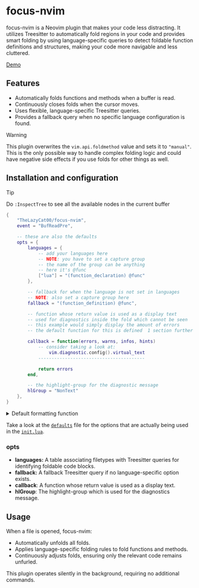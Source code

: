 # focus-nvim

focus-nvim is a Neovim plugin that makes your code less distracting. It utilizes Treesitter to automatically fold regions in your code and provides smart folding by using language-specific queries to detect foldable function definitions and structures, making your code more navigable and less cluttered.

[Demo](https://github.com/user-attachments/assets/b9c9f4ef-9753-45f3-9327-1c31191d9b01)

## Features

- Automatically folds functions and methods when a buffer is read.
- Continuously closes folds when the cursor moves.
- Uses flexible, language-specific Treesitter queries.
- Provides a fallback query when no specific language configuration is found.

> [!WARNING]
> This plugin overwrites the `vim.api.foldmethod` value and sets it to `"manual"`. This is the only possible way to handle complex folding logic and could have negative side effects if you use folds for other things as well.

## Installation and configuration

> [!TIP]
> Do `:InspectTree` to see all the available nodes in the current buffer

```lua
{
    "TheLazyCat00/focus-nvim",
    event = "BufReadPre",

    -- these are also the defaults
    opts = {
        languages = {
            -- add your languages here
            -- NOTE: you have to set a capture group
            -- the name of the group can be anything
            -- here it's @func
            ["lua"] = "(function_declaration) @func"
        },

        -- fallback for when the language is not set in languages
        -- NOTE: also set a capture group here
        fallback = "(function_definition) @func",

        -- function whose return value is used as a display text
        -- used for diagnostics inside the fold which cannot be seen
        -- this example would simply display the amount of errors
        -- the default function for this is defined  1 section further below

        callback = function(errors, warns, infos, hints)
            -- consider taking a look at:
                vim.diagnostic.config().virtual_text
            ----------------------------------------

            return errors
        end,

        -- the highlight-group for the diagnostic message
        hlGroup = "NonText"
    },
}
```

<details>
    <summary>
        Default formatting function
    </summary>

```lua
local function defaultFormat(errors, warns, infos, hints)
    local segments = {}
    if errors > 0 then
        table.insert(segments, "Errors: " .. errors)
    end
    if warns > 0 then
        table.insert(segments, "Warns: " .. warns)
    end
    if infos > 0 then
        table.insert(segments, "Infos: " .. infos)
    end
    if hints > 0 then
        table.insert(segments, "Hints: " .. hints)
    end

    local result = ""
    for _, segment in ipairs(segments) do
        if result == "" then
            result = segment
            goto continue
        end

        result = result .. ", " .. segment
        ::continue::
    end

    if result == "" then
        return ""
    end

    local virtualText = vim.diagnostic.config().virtual_text or {}
    result = string.rep(" ", virtualText.spacing) .. virtualText.prefix .. " " .. result
    return result
end
```
</details>

Take a look at the [`defaults`](lua/focus-nvim/defaults.lua) file for the options that are actually being used in the [`init.lua`](lua/focus-nvim/init.lua).

### opts

- **languages:** A table associating filetypes with Treesitter queries for identifying foldable code blocks.
- **fallback:** A fallback Treesitter query if no language-specific option exists.
- **callback**: A function whose return value is used as a display text.
- **hlGroup**: The highlight-group which is used for the diagnostics message.

## Usage

When a file is opened, focus-nvim:
- Automatically unfolds all folds.
- Applies language-specific folding rules to fold functions and methods.
- Continuously adjusts folds, ensuring only the relevant code remains unfurled.

This plugin operates silently in the background, requiring no additional commands.
